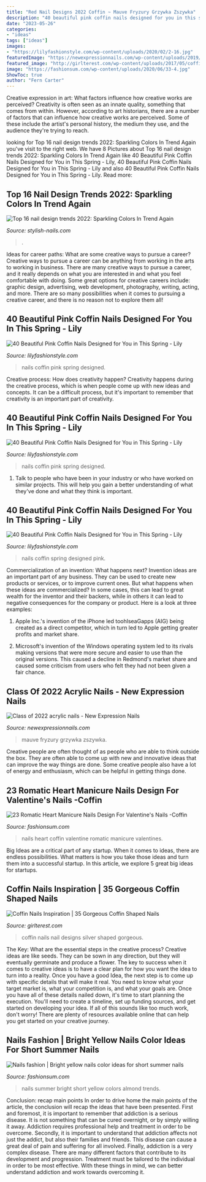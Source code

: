 ```yaml
---
title: "Red Nail Designs 2022 Coffin ~ Mauve Fryzury Grzywka Zszywka"
description: "40 beautiful pink coffin nails designed for you in this spring"
date: "2023-05-26"
categories:
- "ideas"
tags: ["ideas"]
images:
- "https://lilyfashionstyle.com/wp-content/uploads/2020/02/2-16.jpg"
featuredImage: "https://newexpressionnails.com/wp-content/uploads/2019/02/winter-acrylic-nails-square-1.jpg"
featured_image: "http://girlterest.com/wp-content/uploads/2017/05/coffin-nails2.jpg"
image: "https://fashionsum.com/wp-content/uploads/2020/06/33-4.jpg"
ShowToc: true
author: "Fern Carter"
---
```



Creative expression in art: What factors influence how creative works are perceived?
Creativity is often seen as an innate quality, something that comes from within. However, according to art historians, there are a number of factors that can influence how creative works are perceived. Some of these include the artist's personal history, the medium they use, and the audience they're trying to reach.

	

		
looking for Top 16 nail design trends 2022: Sparkling Colors In Trend Again you've visit to the right web. We have 8 Pictures about Top 16 nail design trends 2022: Sparkling Colors In Trend Again like 40 Beautiful Pink Coffin Nails Designed for You in This Spring - Lily, 40 Beautiful Pink Coffin Nails Designed for You in This Spring - Lily and also 40 Beautiful Pink Coffin Nails Designed for You in This Spring - Lily. Read more:
		
    
## Top 16 Nail Design Trends 2022: Sparkling Colors In Trend Again

<img loading=lazy src="https://stylish-nails.com/wp-content/uploads/2021/06/nail-art-trends-2022-660x400.jpg" onerror="this.onerror=null;this.src='https://tse2.mm.bing.net/th?id=OIP.5_BbitslBIzktCI7sVO2hgHaEf&amp;pid=15.1';" alt="Top 16 nail design trends 2022: Sparkling Colors In Trend Again">

_Source: stylish-nails.com_

>. 

	

Ideas for career paths: What are some creative ways to pursue a career?
Creative ways to pursue a career can be anything from working in the arts to working in business. There are many creative ways to pursue a career, and it really depends on what you are interested in and what you feel comfortable with doing. Some great options for creative careers include: graphic design, advertising, web development, photography, writing, acting, and more. There are so many possibilities when it comes to pursuing a creative career, and there is no reason not to explore them all!

    
## 40 Beautiful Pink Coffin Nails Designed For You In This Spring - Lily

<img loading=lazy src="https://lilyfashionstyle.com/wp-content/uploads/2020/02/7-16.jpg" onerror="this.onerror=null;this.src='https://tse2.mm.bing.net/th?id=OIP.RaBjqGZsHaONdlSQoOcOlQHaK8&amp;pid=15.1';" alt="40 Beautiful Pink Coffin Nails Designed for You in This Spring - Lily">

_Source: lilyfashionstyle.com_

>nails coffin pink spring designed. 

	

Creative process: How does creativity happen?
Creativity happens during the creative process, which is when people come up with new ideas and concepts. It can be a difficult process, but it's important to remember that creativity is an important part of creativity.

    
## 40 Beautiful Pink Coffin Nails Designed For You In This Spring - Lily

<img loading=lazy src="https://lilyfashionstyle.com/wp-content/uploads/2020/02/2-16.jpg" onerror="this.onerror=null;this.src='https://tse3.mm.bing.net/th?id=OIP.eAb9zD71oiVFamsubcN8mwHaKi&amp;pid=15.1';" alt="40 Beautiful Pink Coffin Nails Designed for You in This Spring - Lily">

_Source: lilyfashionstyle.com_

>nails coffin pink spring designed. 

	

1. Talk to people who have been in your industry or who have worked on similar projects. This will help you gain a better understanding of what they've done and what they think is important.

    
## 40 Beautiful Pink Coffin Nails Designed For You In This Spring - Lily

<img loading=lazy src="https://lilyfashionstyle.com/wp-content/uploads/2020/02/22-14.jpg" onerror="this.onerror=null;this.src='https://tse3.mm.bing.net/th?id=OIP.GmKeDQ3KYkuK4UddcGEXjAHaK6&amp;pid=15.1';" alt="40 Beautiful Pink Coffin Nails Designed for You in This Spring - Lily">

_Source: lilyfashionstyle.com_

>nails coffin spring designed pink. 

	

Commercialization of an invention: What happens next?
Invention ideas are an important part of any business. They can be used to create new products or services, or to improve current ones. But what happens when these ideas are commercialized? In some cases, this can lead to great wealth for the inventor and their backers, while in others it can lead to negative consequences for the company or product. Here is a look at three examples:
1. Apple Inc.'s invention of the iPhone led toohlseaGapps (AIG) being created as a direct competitor, which in turn led to Apple getting greater profits and market share.

2. Microsoft's invention of the Windows operating system led to its rivals making versions that were more secure and easier to use than the original versions. This caused a decline in Redmond's market share and caused some criticism from users who felt they had not been given a fair chance.

    
## Class Of 2022 Acrylic Nails - New Expression Nails

<img loading=lazy src="https://newexpressionnails.com/wp-content/uploads/2019/02/winter-acrylic-nails-square-1.jpg" onerror="this.onerror=null;this.src='https://tse1.mm.bing.net/th?id=OIP.VoYuuiVCzPKLt53NxV9vwgHaHa&amp;pid=15.1';" alt="Class of 2022 acrylic nails - New Expression Nails">

_Source: newexpressionnails.com_

>mauve fryzury grzywka zszywka. 

	

Creative people are often thought of as people who are able to think outside the box. They are often able to come up with new and innovative ideas that can improve the way things are done. Some creative people also have a lot of energy and enthusiasm, which can be helpful in getting things done.

    
## 23 Romatic Heart Manicure Nails Design For Valentine&#039;s Nails -Coffin

<img loading=lazy src="https://fashionsum.com/wp-content/uploads/2020/02/11-2.jpg" onerror="this.onerror=null;this.src='https://tse2.mm.bing.net/th?id=OIP.5MTt47lcfnFPgJJfKMFsJwHaKm&amp;pid=15.1';" alt="23 Romatic Heart Manicure Nails Design For Valentine&#039;s Nails -Coffin">

_Source: fashionsum.com_

>nails heart coffin valentine romatic manicure valentines. 

	

Big Ideas are a critical part of any startup. When it comes to ideas, there are endless possibilities. What matters is how you take those ideas and turn them into a successful startup. In this article, we explore 5 great big ideas for startups.

    
## Coffin Nails Inspiration | 35 Gorgeous Coffin Shaped Nails

<img loading=lazy src="http://girlterest.com/wp-content/uploads/2017/05/coffin-nails2.jpg" onerror="this.onerror=null;this.src='https://tse3.mm.bing.net/th?id=OIP.4yfCJp_46EfufXi6Joe8VgHaHr&amp;pid=15.1';" alt="Coffin Nails Inspiration | 35 Gorgeous Coffin Shaped Nails">

_Source: girlterest.com_

>coffin nails nail designs silver shaped gorgeous. 

	

The Key: What are the essential steps in the creative process?
Creative ideas are like seeds. They can be sown in any direction, but they will eventually germinate and produce a flower. The key to success when it comes to creative ideas is to have a clear plan for how you want the idea to turn into a reality. Once you have a good Idea, the next step is to come up with specific details that will make it real. You need to know what your target market is, what your competition is, and what your goals are. Once you have all of these details nailed down, it's time to start planning the execution. You'll need to create a timeline, set up funding sources, and get started on developing your idea. If all of this sounds like too much work, don't worry! There are plenty of resources available online that can help you get started on your creative journey.

    
## Nails Fashion | Bright Yellow Nails Color Ideas For Short Summer Nails

<img loading=lazy src="https://fashionsum.com/wp-content/uploads/2020/06/33-4.jpg" onerror="this.onerror=null;this.src='https://tse3.mm.bing.net/th?id=OIP.mpgx5fEa3C_xNKprDf2m2QHaKa&amp;pid=15.1';" alt="Nails fashion | Bright yellow nails color ideas for short summer nails">

_Source: fashionsum.com_

>nails summer bright short yellow colors almond trends. 

	

Conclusion: recap main points
In order to drive home the main points of the article, the conclusion will recap the ideas that have been presented. First and foremost, it is important to remember that addiction is a serious disease. It is not something that can be cured overnight, or by simply willing it away. Addiction requires professional help and treatment in order to be overcome. Secondly, it is important to understand that addiction affects not just the addict, but also their families and friends. This disease can cause a great deal of pain and suffering for all involved. Finally, addiction is a very complex disease. There are many different factors that contribute to its development and progression. Treatment must be tailored to the individual in order to be most effective. With these things in mind, we can better understand addiction and work towards overcoming it.

